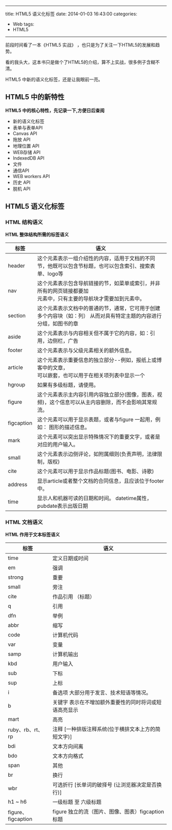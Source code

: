 ﻿----
title: HTML5 语义化标签
date: 2014-01-03 16:43:00
categories: 
- Web
tags:
- HTML5
----
前段时间看了一本《HTML5 实战》 ，也只是为了关注一下HTML5的发展和趋势。

看的我头大，这本书只是做个了HTML5的介绍，算不上实战，很多例子含糊不清。

HTML5 中新的语义化标签，还是让我眼前一亮。

## HTML5 中的新特性
 
**HTML5 中的核心特性，先记录一下,方便日后查阅**
* 新的语义化标签
* 表单与表单API
* Canvas API
* 拖放 API
* 地理位置 API
* WEB存储 API
* IndexedDB API
* 文件
* 通信API
* WEB workers API
* 历史 API
* 脱机 API

## HTML5 语义化标签

### HTML 结构语义
**HTML 整体结构所需的标签语义**

标签 | 语义
---    | ---
header  | 这个元素表示一组介绍性的内容，适用于文档的不同节，他既可以包含节标题，也可以包含索引、搜索表单、logo等
nav  | 这个元素表示包含导航链接的节，如菜单或索引，并非所有的网页链接都要加<nav>元素中，只有主要的导航块才需要加到元素中。
section  | 这个元素表示文档中的普通的节，通常，它可用于创建多个内容块（如：列） 从而对具有特定主题的内容进行分组，如图书的章
aside  | 这个元素表示与内容相关但不属于它的内容，如：引用，边侧栏，广告
footer  | 这个元素表示与父级元素相关的额外信息。
article  | 这个元素表示重要信息的独立部分--例如，报纸上或博客中的文章，<article>可以嵌套，也可以用于在相关项列表中显示一个
hgroup  | 如果有多级标题，请使用。
figure  | 这个元素表示主内容引用内容独立部分(图像，图表，视频)，这个信息可以从主内容删除，而不会影响其常规流。
figcaption  | 这个元素可以用于显示表题，或者与figure 一起用，例如： 图形的描述信息。
mark  | 这个元素可以突出显示特殊情况下的重要文字，或者是对应的用户输入。
small  | 这个元素表示边侧评论，如附属细则(负责声明，法律限制，版权)
cite  | 这个元素可以用于显示作品标题(图书、电影、诗歌)
address  | 显示article或者整个文档的合同信息，且应该位于footer中。
time  | 显示人和机器可读的日期和时间。 datetime属性，pubdate表示出版日期

### HTML 文档语义
**HTML 作用于文本标签语义**

标签 | 语义
---    | ---
time  | 定义日期或时间
em | 强调
strong | 重要
small | 旁注
cite | 作品引用 （标题）
q | 引用
dfn | 举例
abbr | 缩写
code | 计算机代码
var | 变量
samp | 计算机输出
kbd | 用户输入
sub | 下标
sup | 上标
i | 备选项 大部分用于发言、技术短语等情况。
b | 关键字 表示在不增加额外重要性的同时将词或短语高亮显示
mart | 高亮
ruby、rb、rt、rp | 注释 [一种排版注释系统(位于横排文本上方的简短文字)]
bdi |文本方向间离
bdo |文本方向格式
span |其他
br |换行
wbr |可选折行 [长单词的破择号 (让浏览器决定是否换行)]
h1 ~ h6|一级标题 至 六级标题
figure、figcaption| figure 独立的流（图片、图像、图表）figcaption 标题
